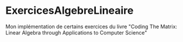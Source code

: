 # ExercicesAlgebreLineaire
Mon implémentation de certains exercices du livre "Coding The Matrix: Linear Algebra through Applications to Computer Science"
